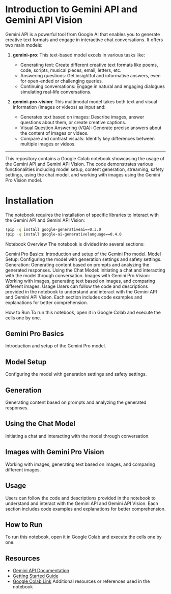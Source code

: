 # Introduction to Gemini API and Gemini API Vision

Gemini API is a powerful tool from Google AI that enables you to generate creative text formats and engage in interactive chat conversations. It offers two main models:

1. **gemini-pro**: This text-based model excels in various tasks like:
   - Generating text: Create different creative text formats like poems, code, scripts, musical pieces, email, letters, etc.
   - Answering questions: Get insightful and informative answers, even for open-ended or challenging queries.
   - Continuing conversations: Engage in natural and engaging dialogues simulating real-life conversations.

2. **gemini-pro-vision**: This multimodal model takes both text and visual information (images or videos) as input and:
   - Generates text based on images: Describe images, answer questions about them, or create creative captions.
   - Visual Question Answering (VQA): Generate precise answers about the content of images or videos.
   - Compare and contrast visuals: Identify key differences between multiple images or videos.
  
---

This repository contains a Google Colab notebook showcasing the usage of the Gemini API and Gemini API Vision. The code demonstrates various functionalities including model setup, content generation, streaming, safety settings, using the chat model, and working with images using the Gemini Pro Vision model.

# Installation

The notebook requires the installation of specific libraries to interact with the Gemini API and Gemini API Vision:


```bash
!pip -q install google-generativeai==0.3.0
!pip -q install google-ai-generativelanguage==0.4.0
```
Notebook Overview
The notebook is divided into several sections:

Gemini Pro Basics: Introduction and setup of the Gemini Pro model.
Model Setup: Configuring the model with generation settings and safety settings.
Generation: Generating content based on prompts and analyzing the generated responses.
Using the Chat Model: Initiating a chat and interacting with the model through conversation.
Images with Gemini Pro Vision: Working with images, generating text based on images, and comparing different images.
Usage
Users can follow the code and descriptions provided in the notebook to understand and interact with the Gemini API and Gemini API Vision. Each section includes code examples and explanations for better comprehension.

How to Run
To run this notebook, open it in Google Colab and execute the cells one by one.

## Gemini Pro Basics

Introduction and setup of the Gemini Pro model.

## Model Setup

Configuring the model with generation settings and safety settings.

## Generation

Generating content based on prompts and analyzing the generated responses.

## Using the Chat Model

Initiating a chat and interacting with the model through conversation.

## Images with Gemini Pro Vision

Working with images, generating text based on images, and comparing different images.

## Usage

Users can follow the code and descriptions provided in the notebook to understand and interact with the Gemini API and Gemini API Vision. Each section includes code examples and explanations for better comprehension.

## How to Run

To run this notebook, open it in Google Colab and execute the cells one by one.

## Resources
- [Gemini API Documentation](https://ai.google.dev/docs)
- [Getting Started Guide](https://ai.google.dev/tutorials/ai-studio_quickstart)
- [Google Colab Link](https://colab.research.google.com/drive/1BEdDMLb8XUyF6aOb_oG_DsQ35MXbMcCF#scrollTo=u-JHtXnfCIHi) Additional resources or references used in the notebook
